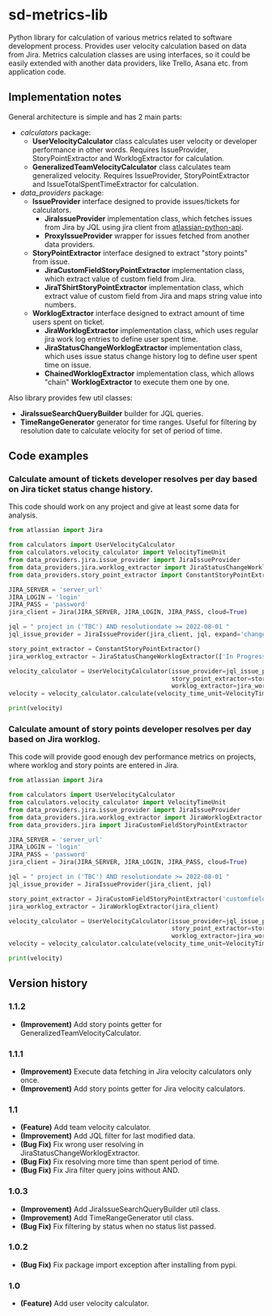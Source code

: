 # sd-metrics-lib

Python library for calculation of various metrics related to software development process. Provides user velocity
calculation based on data from Jira. Metrics calculation classes are using interfaces, so it could be easily extended
with another data providers, like Trello, Asana etc. from application code.

## Implementation notes

General architecture is simple and has 2 main parts:

+ _calculators_ package:
    + **UserVelocityCalculator** class calculates user velocity or developer performance in other words. Requires
      IssueProvider, StoryPointExtractor and WorklogExtractor for calculation.
    + **GeneralizedTeamVelocityCalculator** class calculates team generalized velocity. Requires
      IssueProvider, StoryPointExtractor and IssueTotalSpentTimeExtractor for calculation.
+ _data_providers_ package:
    + **IssueProvider** interface designed to provide issues/tickets for calculators.
        + **JiraIssueProvider** implementation class, which fetches issues from Jira by JQL using jira client
          from [atlassian-python-api](https://pypi.org/project/atlassian-python-api/).
        + **ProxyIssueProvider** wrapper for issues fetched from another data providers.
    + **StoryPointExtractor** interface designed to extract "story points" from issue.
        + **JiraCustomFieldStoryPointExtractor** implementation class, which extract value of custom field from Jira.
        + **JiraTShirtStoryPointExtractor** implementation class, which extract value of custom field from Jira and maps
          string value into numbers.
    + **WorklogExtractor** interface designed to extract amount of time users spent on ticket.
        + **JiraWorklogExtractor** implementation class, which uses regular jira work log entries to define user spent
          time.
        + **JiraStatusChangeWorklogExtractor** implementation class, which uses issue status change history log to
          define user spent time on issue.
        + **ChainedWorklogExtractor** implementation class, which allows "chain" **WorklogExtractor** to execute them
          one by one.

Also library provides few util classes:

+ **JiraIssueSearchQueryBuilder** builder for JQL queries.
+ **TimeRangeGenerator** generator for time ranges. Useful for filtering by resolution date to calculate velocity for
  set of period of time.

## Code examples

### Calculate amount of tickets developer resolves per day based on Jira ticket status change history.

This code should work on any project and give at least some data for analysis.

```python
from atlassian import Jira

from calculators import UserVelocityCalculator
from calculators.velocity_calculator import VelocityTimeUnit
from data_providers.jira.issue_provider import JiraIssueProvider
from data_providers.jira.worklog_extractor import JiraStatusChangeWorklogExtractor
from data_providers.story_point_extractor import ConstantStoryPointExtractor

JIRA_SERVER = 'server_url'
JIRA_LOGIN = 'login'
JIRA_PASS = 'password'
jira_client = Jira(JIRA_SERVER, JIRA_LOGIN, JIRA_PASS, cloud=True)

jql = " project in ('TBC') AND resolutiondate >= 2022-08-01 "
jql_issue_provider = JiraIssueProvider(jira_client, jql, expand='changelog')

story_point_extractor = ConstantStoryPointExtractor()
jira_worklog_extractor = JiraStatusChangeWorklogExtractor(['In Progress', 'In Development'])

velocity_calculator = UserVelocityCalculator(issue_provider=jql_issue_provider,
                                             story_point_extractor=story_point_extractor,
                                             worklog_extractor=jira_worklog_extractor)
velocity = velocity_calculator.calculate(velocity_time_unit=VelocityTimeUnit.DAY)

print(velocity)
```

### Calculate amount of story points developer resolves per day based on Jira worklog.

This code will provide good enough dev performance metrics on projects, where worklog and story points are entered in
Jira.

```python
from atlassian import Jira

from calculators import UserVelocityCalculator
from calculators.velocity_calculator import VelocityTimeUnit
from data_providers.jira.issue_provider import JiraIssueProvider
from data_providers.jira.worklog_extractor import JiraWorklogExtractor
from data_providers.jira import JiraCustomFieldStoryPointExtractor

JIRA_SERVER = 'server_url'
JIRA_LOGIN = 'login'
JIRA_PASS = 'password'
jira_client = Jira(JIRA_SERVER, JIRA_LOGIN, JIRA_PASS, cloud=True)

jql = " project in ('TBC') AND resolutiondate >= 2022-08-01 "
jql_issue_provider = JiraIssueProvider(jira_client, jql)

story_point_extractor = JiraCustomFieldStoryPointExtractor('customfield_10010')
jira_worklog_extractor = JiraWorklogExtractor(jira_client)

velocity_calculator = UserVelocityCalculator(issue_provider=jql_issue_provider,
                                             story_point_extractor=story_point_extractor,
                                             worklog_extractor=jira_worklog_extractor)
velocity = velocity_calculator.calculate(velocity_time_unit=VelocityTimeUnit.DAY)

print(velocity)
```

## Version history

### 1.1.2

+ **(Improvement)** Add story points getter for GeneralizedTeamVelocityCalculator.

### 1.1.1

+ **(Improvement)** Execute data fetching in Jira velocity calculators only once.
+ **(Improvement)** Add story points getter for Jira velocity calculators.

### 1.1

+ **(Feature)** Add team velocity calculator.
+ **(Improvement)** Add JQL filter for last modified data.
+ **(Bug Fix)** Fix wrong user resolving in JiraStatusChangeWorklogExtractor.
+ **(Bug Fix)** Fix resolving more time than spent period of time.
+ **(Bug Fix)** Fix Jira filter query joins without AND.

### 1.0.3

+ **(Improvement)** Add JiraIssueSearchQueryBuilder util class.
+ **(Improvement)** Add TimeRangeGenerator util class.
+ **(Bug Fix)** Fix filtering by status when no status list passed.

### 1.0.2

+ **(Bug Fix)** Fix package import exception after installing from pypi.

### 1.0

+ **(Feature)** Add user velocity calculator.